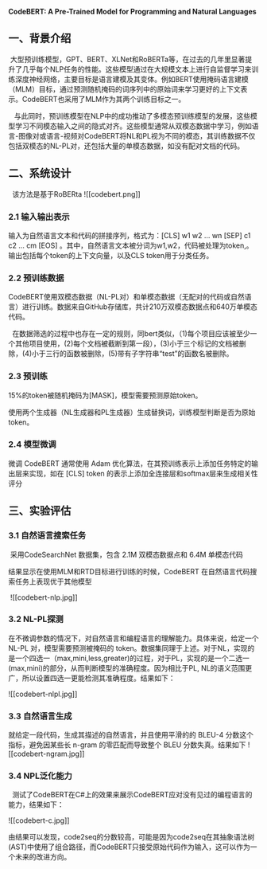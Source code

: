 **CodeBERT: A Pre-Trained Model for Programming and Natural Languages**

## 一、背景介绍

 大型预训练模型，GPT、BERT、XLNet和RoBERTa等，在过去的几年里显著提升了几乎每个NLP任务的性能。这些模型通过在大规模文本上进行自监督学习来训练深度神经网络，主要目标是语言建模及其变体。例如BERT使用掩码语言建模（MLM）目标，通过预测随机掩码的词序列中的原始词来学习更好的上下文表示。CodeBERT也采用了MLM作为其两个训练目标之一。

   与此同时，预训练模型在NLP中的成功推动了多模态预训练模型的发展，这些模型学习不同模态输入之间的隐式对齐。这些模型通常从双模态数据中学习，例如语言-图像对或语言-视频对CodeBERT将NL和PL视为不同的模态，其训练数据不仅包括双模态的NL-PL对，还包括大量的单模态数据，如没有配对文档的代码。

## 二、系统设计

  该方法是基于RoBERta
![[codebert.png]]
### 2.1 输入输出表示

输入为自然语言文本和代码的拼接序列，格式为：[CLS] w1 w2 ... wn [SEP] c1 c2 ... cm [EOS] 。其中，自然语言文本被分词为w1,w2，代码被处理为token,。输出包括每个token的上下文向量，以及CLS token用于分类任务。

### 2.2 预训练数据

CodeBERT使用双模态数据（NL-PL对）和单模态数据（无配对的代码或自然语言）进行训练。数据来自GitHub存储库，共计210万双模态数据点和640万单模态代码。

  在数据筛选的过程中也存在一定的规则，同bert类似，（1)每个项目应该被至少一个其他项目使用，(2)每个文档被截断到第一段），(3)小于三个标记的文档被删除，(4)小于三行的函数被删除，(5)带有子字符串“test”的函数名被删除。

### 2.3 预训练

15%的token被随机掩码为[MASK]，模型需要预测原始token。

使用两个生成器（NL生成器和PL生成器）生成替换词，训练模型判断是否为原始token。


### 2.4 模型微调

微调 CodeBERT 通常使用 Adam 优化算法，在其预训练表示上添加任务特定的输出层来实现，如在 [CLS] token 的表示上添加全连接层和softmax层来生成相关性评分

## 三、实验评估

### 3.1 自然语言搜索任务

 采用CodeSearchNet 数据集，包含 2.1M 双模态数据点和 6.4M 单模态代码

结果显示在使用MLM和RTD目标进行训练的时候，CodeBERT 在自然语言代码搜索任务上表现优于其他模型

![]() ![[codebert-nlp.jpg]]

### 3.2 NL-PL探测

在不微调参数的情况下，对自然语言和编程语言的理解能力。具体来说，给定一个 NL-PL 对，模型需要预测被掩码的 token。数据集同理于上述。对于NL，实现的是一个四选一（max,mini,less,greater)的过程，对于PL，实现的是一个二选一(max,mini)的部分，从而判断模型的准确程度。因为相比于PL, NL的语义范围更广，所以设置四选一更能检测其准确程度。结果如下：

![[codebert-nlpl.jpg]] 

### 3.3 自然语言生成

就给定一段代码，生成其描述的自然语言，并且使用平滑的的 BLEU-4 分数这个指标，避免因某些长 n-gram 的零匹配而导致整个 BLEU 分数失真。结果如下
![[codebert-ngram.jpg]]
### 3.4 NPL泛化能力

  测试了CodeBERT在C#上的效果来展示CodeBERT应对没有见过的编程语言的能力，结果如下：
  

![[codebert-c.jpg]]

由结果可以发现，code2seq的分数较高，可能是因为code2seq在其抽象语法树(AST)中使用了组合路径，而CodeBERT只接受原始代码作为输入，这可以作为一个未来的改进方向。